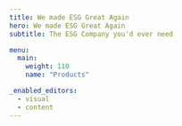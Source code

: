 ```yaml
---
title: We made ESG Great Again
hero: We made ESG Great Again
subtitle: The ESG Company you'd ever need

menu:
  main:
    weight: 110
    name: "Products"

_enabled_editors:
  - visual
  - content
---
```

